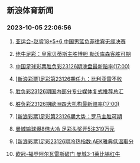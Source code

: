 ## 新浪体育新闻 
### 2023-10-05 22:06:56

1. [亚运会-赵睿18+5+6 中国男篮负菲律宾无缘决赛](https://sports.sina.com.cn/basketball/cba/2023-10-04/doc-imzpyezy7793064.shtml)

2. [佬牛足彩：皇家贝蒂斯主胜博胆 勒沃库森客胜可期](https://sports.sina.com.cn/l/2023-10-05/doc-imzpzhpr2496401.shtml)

3. [中国足球彩票胜负彩23126期澳盘最新赔率(17:00)](https://sports.sina.com.cn/l/2023-10-05/doc-imzpznvm5602233.shtml)

4. [[新浪彩票]足彩第23126期任九：比利亚雷不败](https://sports.sina.com.cn/l/2023-10-05/doc-imzpzaft2599726.shtml)

5. [胜负彩23126期国内部分专业媒体复式推荐总汇](https://sports.sina.com.cn/l/2023-10-05/doc-imzpztci5483660.shtml)

6. [胜负彩23126期欧洲四大机构最新赔率(17:00)](https://sports.sina.com.cn/l/2023-10-05/doc-imzpznvm5602987.shtml)

7. [[新浪彩票]足彩第23126期大势：罗马主胜可期](https://sports.sina.com.cn/l/2023-10-05/doc-imzpzafr5822439.shtml)

8. [曼城输球爆8倍大冷 足彩头奖开5注319万元](https://sports.sina.com.cn/l/2023-10-05/doc-imzpzaft2599279.shtml)

9. [[新浪彩票]足彩23126期冷热指数:AEK雅典低温取分](https://sports.sina.com.cn/l/2023-10-05/doc-imzpzafr5823552.shtml)

10. [欧冠-福登阿尔瓦雷斯破门 曼城3-1莱比锡红牛](https://sports.sina.com.cn/g/pl/2023-10-05/doc-imzpzafr5817899.shtml)

